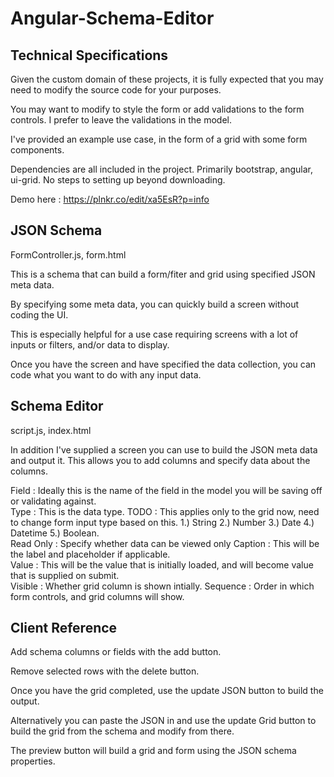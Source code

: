 # Angular-Schema-Editor

Technical Specifications
------------------------
Given the custom domain of these projects, it is fully expected that you may need to modify the source code for your purposes.

You may want to modify to style the form or add validations to the form controls.  I prefer to leave the validations in the model.

I've provided an example use case, in the form of a grid with some form components.

Dependencies are all included in the project.  Primarily bootstrap, angular, ui-grid.  No steps to setting up beyond downloading.

Demo here : https://plnkr.co/edit/xa5EsR?p=info

## JSON Schema

FormController.js, form.html

This is a schema that can build a form/fiter and grid using specified JSON meta data.  

By specifying some meta data, you can quickly build a screen without coding the UI.

This is especially helpful for a use case requiring screens with a lot of inputs or filters, and/or data to display.

Once you have the screen and have specified the data collection, you can code what you want to do with any input data.

## Schema Editor

script.js, index.html

In addition I've supplied a screen you can use to build the JSON meta data and output it.  This allows you to add columns and specify data about the columns.

Field : Ideally this is the name of the field in the model you will be saving off or validating against.  
Type : This is the data type.  TODO : This applies only to the grid now,  need to change form input type based on this.
1.) String
2.) Number
3.) Date
4.) Datetime
5.) Boolean.  
Read Only : Specify whether data can be viewed only
Caption : This will be the label and placeholder if applicable.  
Value : This will be the value that is initially loaded, and will become value that is supplied on submit.  
Visible : Whether grid column is shown intially.
Sequence : Order in which form controls, and grid columns will show.  

Client Reference
---------------------
Add schema columns or fields with the add button.

Remove selected rows with the delete button.

Once you have the grid completed, use the update JSON button to build the output.

Alternatively you can paste the JSON in and use the update Grid button to build the grid from the schema and modify from there.

The preview button will build a grid and form using the JSON schema properties.
